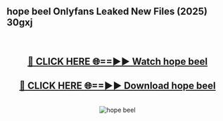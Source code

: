 <h2>hope beel Onlyfans Leaked New Files (2025) 30gxj</h2>
<br>
<div align="center">
<h2><a href="https://mediafiles.top/hope_beel&ref=git" rel="nofollow">🔴 CLICK HERE 🌐==►► Watch hope beel</a></h2>
<h2><a href="https://mediafiles.top/hope_beel&ref=git" rel="nofollow">🔴 CLICK HERE 🌐==►► Download hope beel</a></h2>
<br>
<a href="https://mediafiles.top/hope_beel&ref=git" rel="nofollow" data-target="animated-image.originalLink"><img src="https://i.ibb.co.com/xMMVF88/686577567.gif" alt="hope beel" style="max-width: 100%; display: inline-block;" data-target="animated-image.originalImage"></a>
</div>
<br>
<br>